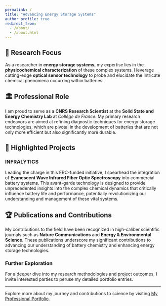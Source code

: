 ```yaml
---
permalink: /
title: "Advancing Energy Storage Systems"
author_profile: true
redirect_from: 
  - /about/
  - /about.html
---
```


## 🧪 Research Focus
As a researcher in **energy storage systems**, my expertise lies in the **physicochemical characterization** of these complex systems. I leverage cutting-edge **optical sensor technology** to probe and elucidate the intricate chemical phenomena occurring within batteries.

## 🏛️ Professional Role
I am proud to serve as a **CNRS Research Scientist** at the **Solid State and Energy Chemistry Lab** at *Collège de France*. My primary research endeavors are aimed at refining diagnostic techniques for energy storage technologies, which are pivotal in the development of batteries that are not only more efficient but also significantly more durable.

## 🔋 Highlighted Projects
### INFRALYTICS
Leading the charge in this ERC-funded initiative, I spearhead the integration of **Evanescent Wave Infrared Fiber Optic Spectroscopy** into commercial battery systems. This avant-garde technology is designed to provide unprecedented insights into the complex chemical dynamics that critically influence battery life and performance, potentially revolutionizing our understanding and management of these vital systems.

## 🏆 Publications and Contributions
My contributions to the field have been recognized in high-caliber scientific journals such as **Nature Communications** and **Energy & Environmental Science**. These publications underscore my significant contributions to advancing our understanding of battery chemistry and enhancing energy storage technologies.

### Further Exploration
For a deeper dive into my research methodologies and project outcomes, I invite interested parties to peruse my detailed portfolio entries.

---

Explore more about my journey and contributions to science by visiting [My Professional Portfolio](https://charlotte-mouravieff.github.io/portfolio/).
